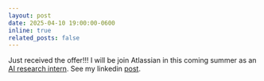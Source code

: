 ```yaml
---
layout: post
date: 2025-04-10 19:00:00-0600
inline: true
related_posts: false
---
```


Just received the offer!!! I will be join Atlassian in this coming summer as an <a href="https://www.linkedin.com/jobs/view/ai-research-intern-2025-summer-u-s-at-atlassian-4093930211/">AI research intern</a>. See my linkedin <a href="https://www.linkedin.com/feed/update/urn:li:activity:7320506179644784640/">post</a>.

